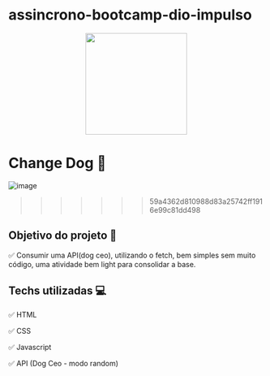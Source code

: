# assincrono-bootcamp-dio-impulso

<p align="center">
  <img src = "https://hermes.digitalinnovation.one/tracks/e9395483-aee9-4f2f-a361-b9a133034a2e.png" width = "200">
</p>

# Change Dog 🐶

![image](https://user-images.githubusercontent.com/70491871/141660928-b73d4c8d-28d3-42f0-b09b-561787175bb5.png)
>>>>>>> 59a4362d810988d83a25742ff1916e99c81dd498

## Objetivo do projeto 📝
✅ Consumir uma API(dog ceo), utilizando o fetch, bem simples sem muito código, uma atividade bem light para consolidar a base.

## Techs utilizadas 💻
✅ HTML

✅ CSS

✅ Javascript

✅ API (Dog Ceo - modo random)

